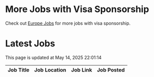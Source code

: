 # More Jobs with Visa Sponsorship

Check out [Europe Jobs](https://github.com/sureshparimi/europejobs#latest-jobs) for more jobs with visa sponsorship.

# Latest Jobs

This page is updated at May 14, 2025 22:01:14

| Job Title | Job Location | Job Link | Job Posted |
| --- | --- | --- | --- |
